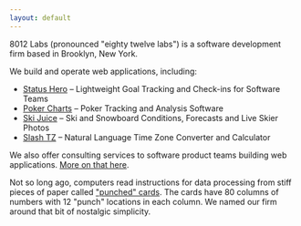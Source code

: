 ```yaml
---
layout: default
---
```


8012 Labs (pronounced "eighty twelve labs") is a software development firm based in Brooklyn, New York.

We build and operate web applications, including:

- [Status Hero](https://statushero.com) – Lightweight Goal Tracking and Check-ins for Software Teams
- [Poker Charts](https://pokercharts.com) – Poker Tracking and Analysis Software
- [Ski Juice](http://skijuice.com) – Ski and Snowboard Conditions, Forecasts and Live Skier Photos
- [Slash TZ](http://slashtz.com) – Natural Language Time Zone Converter and Calculator

We also offer consulting services to software product teams building web applications. [More on that here](/codebasemd).

Not so long ago, computers read instructions for data processing from stiff pieces of paper called ["punched" cards](https://en.wikipedia.org/wiki/Punched_card). The cards have 80 columns of numbers with 12 "punch" locations in each column. We named our firm around that bit of nostalgic simplicity.